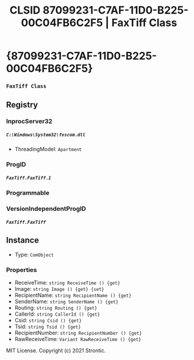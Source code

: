 ﻿---
title: "CLSID 87099231-C7AF-11D0-B225-00C04FB6C2F5 | FaxTiff Class"
excerpt: What is COM-Object CLSID 87099231-C7AF-11D0-B225-00C04FB6C2F5?
---

# {87099231-C7AF-11D0-B225-00C04FB6C2F5}

### `FaxTiff Class`

## Registry


### InprocServer32

##### `C:\Windows\System32\fxscom.dll`
* ThreadingModel: `Apartment`

### ProgID

##### `FaxTiff.FaxTiff.1`

### Programmable


### VersionIndependentProgID

##### `FaxTiff.FaxTiff`

## Instance

* Type: `ComObject`

### Properties

* ReceiveTime: `string ReceiveTime () {get} `
* Image: `string Image () {get} {set} `
* RecipientName: `string RecipientName () {get} `
* SenderName: `string SenderName () {get} `
* Routing: `string Routing () {get} `
* CallerId: `string CallerId () {get} `
* Csid: `string Csid () {get} `
* Tsid: `string Tsid () {get} `
* RecipientNumber: `string RecipientNumber () {get} `
* RawReceiveTime: `Variant RawReceiveTime () {get} `

MIT License. Copyright (c) 2021 Strontic.


